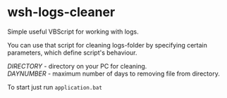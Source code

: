 # wsh-logs-cleaner

Simple useful VBScript for working with logs.

<p>You can use that script for cleaning logs-folder by specifying certain parameters, which define script's behaviour.</p>

<i> DIRECTORY </i> - directory on your PC for cleaning.<br/>
<i> DAYNUMBER </i> - maximum number of days to removing file from directory.<br/>

To start just run `application.bat`
